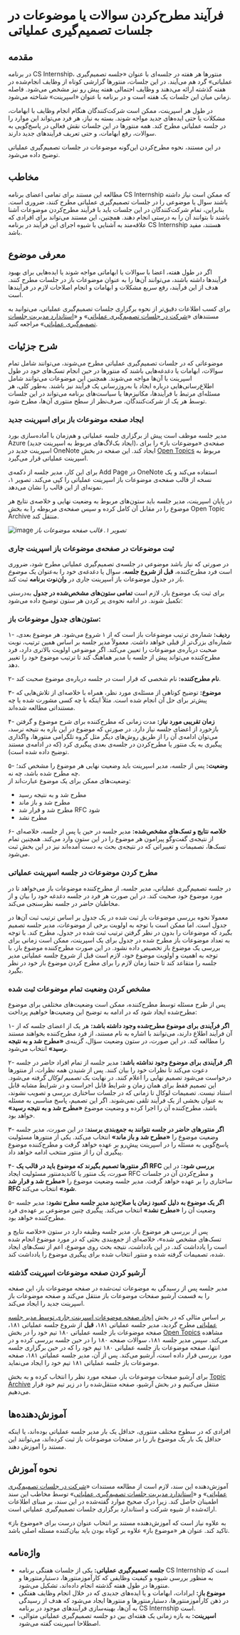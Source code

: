# فرآیند مطرح‌کردن سوالات یا موضوعات در جلسات تصمیم‌گیری عملیاتی

## مقدمه

در برنامه CS Internship، منتورها هر هفته در جلسه‌ای با عنوان «جلسه تصمیم‌گیری عملیاتی» گرد هم می‌آیند. در این جلسات، منتورها گزارشی کوتاه از وظایف انجام‌شده در هفته گذشته ارائه می‌دهند و وظایف احتمالی هفته پیش رو نیز مشخص می‌شود. فاصله زمانی میان این جلسات یک هفته است و در برنامه با عنوان «اسپرینت» شناخته می‌شود.

در طول هر اسپرینت، ممکن است شرکت‌کنندگان هنگام انجام وظایف با ابهامات، مشکلات یا حتی ایده‌های جدید مواجه شوند. بسته به نیاز، هر فرد می‌تواند این موارد را در جلسه عملیاتی مطرح کند. همه منتورها در این جلسات نقش فعالی در پاسخ‌گویی به سوالات، رفع ابهامات، و حتی تعریف فرآیندهای جدید دارند.

در این مستند، نحوه مطرح‌کردن این‌گونه موضوعات در جلسات تصمیم‌گیری عملیاتی توضیح داده می‌شود.

## مخاطب

مطالعه این مستند برای تمامی اعضای برنامه CS Internship که ممکن است نیاز داشته باشند سوال یا موضوعی را در جلسات تصمیم‌گیری عملیاتی مطرح کنند، ضروری است. بنابراین، تمام شرکت‌کنندگان در این جلسات باید با فرآیند مطرح‌کردن موضوعات آشنا باشند تا بتوانند آن را به درستی انجام دهند. همچنین، این مستند می‌تواند برای افرادی که علاقه‌مند به آشنایی با شیوه اجرای این فرآیند در برنامه CS Internship هستند، مفید باشد.

## معرفی موضوع

اگر در طول هفته، اعضا با سوالات یا ابهاماتی مواجه شوند یا ایده‌هایی برای بهبود فرآیندها داشته باشند، می‌توانند آن‌ها را به عنوان موضوعات باز در جلسات مطرح کنند. هدف از این فرآیند، رفع سریع مشکلات و ابهامات و انجام اصلاحات لازم در فرآیندها است.

برای کسب اطلاعات دقیق‌تر از نحوه برگزاری جلسات تصمیم‌گیری عملیاتی، می‌توانید به مستندهای «[شرکت در جلسات تصمیم‌گیری عملیاتی](https://github.com/cs-internship/cs-internship-spec/blob/master/processes/documents/Attend%20Operational%20Meetings%20--fa.md)» و «[استاندارد مدیریت جلسات تصمیم‌گیری عملیاتی](https://github.com/cs-internship/cs-internship-spec/blob/master/processes/documents/Managing%20Operation%20Decision%20Making%20Meeting%20--fa.md)» مراجعه کنید.

## شرح جزئیات

موضوعاتی که در جلسات تصمیم‌گیری عملیاتی مطرح می‌شوند، می‌توانند شامل تمام سوالات، ابهامات یا دغدغه‌هایی باشند که منتورها در حین انجام تسک‌های خود در طول اسپرینت با آن‌ها مواجه می‌شوند. همچنین این موضوعات می‌توانند شامل اطلاع‌رسانی‌هایی درباره ایجاد یا به‌روزرسانی یک فرآیند نیز باشند. به‌طور کلی، هر مسئله‌ای مرتبط با فرآیندها، مکانیزم‌ها یا سیاست‌های برنامه می‌تواند در این جلسات توسط هر یک از شرکت‌کنندگان، صرف‌نظر از سطح منتوری آن‌ها، مطرح شود.

### ایجاد صفحه موضوعات باز برای اسپرینت جدید

مدیر جلسه موظف است پیش از برگزاری جلسه عملیاتی و هم‌زمان با آماده‌سازی بورد Azure (ایجاد بک‌لاگ‌های مربوط به اسپرینت جدید)، صفحه‌ی «موضوعات باز» را برای اسپرینت جدید در OneNote ایجاد کند. این صفحه در بخش [Open Topics](https://onedrive.live.com/view.aspx?resid=A9B215A332F3E600%21392628&id=documents&wd=target%28Team%20Operations%2FMeetings%2FOpen%20Topics.one%7C3E383320-7159-45AB-8B7C-37B212E2410D%2F%29) مربوط به اسپرینت عملیاتی قرار می‌گیرد.

برای این کار، مدیر جلسه از دکمه‌ی Add Page در OneNote استفاده می‌کند و یک نسخه از قالب صفحه‌ی موضوعات باز اسپرینت عملیاتی را کپی می‌کند. تصویر ۱، نمونه‌ای از این قالب را نشان می‌دهد.

در پایان اسپرینت، مدیر جلسه باید ستون‌های مربوط به وضعیت نهایی و خلاصه‌ی نتایج هر موضوع را در مقابل آن کامل کرده و سپس صفحه‌ی مربوطه را به بخش Open Topic Archive منتقل کند.

![image](https://github.com/user-attachments/assets/0ff8d307-01fa-4b29-aba6-db04afa61306)
*تصویر ۱. قالب صفحه موضوعات باز*

### ثبت موضوعات در صفحه‌ی موضوعات باز اسپرینت جاری

در صورتی که نیاز باشد موضوعی در جلسه‌ی تصمیم‌گیری عملیاتی مطرح شود، ضروری است فرد مطرح‌کننده، **قبل از شروع جلسه**، سوال یا دغدغه‌ی خود را به‌عنوان یک *موضوع باز* در جدول موضوعات باز اسپرینت جاری در **وان‌نوت برنامه** ثبت کند.

برای ثبت یک موضوع باز، لازم است **تمامی ستون‌های مشخص‌شده در جدول** به‌درستی تکمیل شوند. در ادامه نحوه‌ی پر کردن هر ستون توضیح داده می‌شود:

### ستون‌های جدول موضوعات باز:

۱- **ردیف:** شماره‌ی ترتیب موضوعات باز است که از ۱ شروع می‌شود. هر موضوع بعدی، شماره‌ای بزرگ‌تر از قبلی خواهد داشت. معمولاً مدیر جلسه بر اساس همین ترتیب، نوبت صحبت درباره‌ی موضوعات را تعیین می‌کند. اگر موضوعی اولویت بالاتری دارد، فرد مطرح‌کننده می‌تواند پیش از جلسه با مدیر هماهنگ کند تا ترتیب موضوع خود را تغییر دهد.

۲- **نام مطرح‌کننده:** نام شخصی که قرار است در جلسه درباره‌ی موضوع صحبت کند.

۳- **موضوع:** توضیح کوتاهی از مسئله‌ی مورد نظر، همراه با خلاصه‌ای از تلاش‌هایی که پیش‌تر برای حل آن انجام شده است. مثلاً اینکه با چه کسی مشورت شده یا چه مستنداتی مطالعه شده‌اند.

۴- **زمان تقریبی مورد نیاز:**  مدت زمانی که مطرح‌کننده برای شرح موضوع و گرفتن بازخورد از اعضای جلسه نیاز دارد. در صورتی که موضوع در این بازه به نتیجه نرسد، می‌توان ادامه‌ی آن را از طریق روش‌های دیگر مثل گروه تلگرامی منتورها، واگذاری پیگیری به یک منتور یا مطرح‌کردن در جلسه‌ی بعدی پیگیری کرد (که در ادامه‌ی مستند توضیح داده شده است).

۵- **وضعیت:** پس از جلسه، مدیر اسپرینت باید وضعیت نهایی هر موضوع را مشخص کند؛ چه مطرح شده باشد، چه نه.  
   وضعیت‌های ممکن برای یک موضوع عبارت‌اند از:
   - مطرح شد و به نتیجه رسید  
   - مطرح شد و باز ماند  
   - مطرح شد و قرار شد RFC شود  
   - مطرح نشد

۶- **خلاصه نتایج و تسک‌های مشخص‌شده:** مدیر جلسه در حین یا پس از جلسه، خلاصه‌ای از نتیجه‌ی گفت‌وگو پیرامون هر موضوع را در این ستون وارد می‌کند. همچنین تمام تسک‌ها، تصمیمات و تغییراتی که در نتیجه‌ی بحث به دست آمده‌اند نیز در این بخش ثبت می‌شود.


### مطرح کردن موضوعات در جلسه اسپرینت عملیاتی

در جلسه تصمیم‌گیری عملیاتی، مدیر جلسه، از مطرح‌کننده موضوعات باز می‌خواهد تا در مورد موضوع خود صحبت کند. در این صورت هر فرد در جلسه دغدغه خود را بیان و از مخاطبان حاضر در جلسه نظرسنجی می‌کند.

معمولا نحوه بررسی موضوعات باز ثبت شده در یک جدول بر اساس ترتیب ثبت آن‌ها در جدول است. اما ممکن است با توجه به اولویت برخی از موضوعات، مدیر جلسه تصمیم بگیرد که موضوعات را بدون در نظر گرفتن ترتیب ثبت شده در جدول، مطرح کند. با توجه به تعداد موضوعات باز مطرح شده در جدول برای یک اسپرینت، ممکن است زمانی برای بررسی یک موضوع باز تخصیص داده نشود. در این صورت مطرح‌کننده موضوع باز، با توجه به اهمیت و اولویت موضوع خود، لازم است قبل از شروع جلسه عملیاتی مدیر جلسه را متقاعد کند تا حتما زمان لازم را برای مطرح کردن موضوع باز خود در نظر بگیرد.

### مشخص کردن وضعیت تمام موضوعات ثبت شده

پس از طرح مسئله توسط مطرح‌کننده، ممکن است وضعیت‌های مختلفی برای موضوع مطرح‌شده ایجاد شود که در ادامه به توضیح این وضعیت‌ها خواهیم پرداخت:

۱- **اگر فرآیندی برای موضوع مطرح‌شده وجود داشته باشد:** هر یک از اعضای جلسه که از آن فرآیند اطلاع دارند، می‌توانند با اشاره به نام مستند، از فرد مطرح‌کننده بخواهند مستند را مطالعه کند. در این صورت، در ستون وضعیت سؤال، گزینه‌ی **«مطرح شد و به نتیجه رسید»** انتخاب می‌شود.
  
۲- **اگر فرآیندی برای موضوع وجود نداشته باشد:** مدیر جلسه از تمام افراد حاضر در جلسه دعوت می‌کند تا نظرات خود را بیان کنند. پس از شنیدن همه نظرات، از منتورها درخواست می‌شود تصمیم نهایی را اعلام کنند. در نهایت یک *تصمیم لوکال* گرفته می‌شود. این تصمیم فقط برای همان زمان و شرایط قابل اجراست و در شرایط مشابه قابل استناد نیست. تصمیمات لوکال تا زمانی که در جلسات ساختاری بررسی و تصویب نشوند، به عنوان بخشی از یک فرآیند تلقی نمی‌شوند. اگر این تصمیم، پاسخ مناسبی به مسئله باشد، مطرح‌کننده آن را اجرا کرده و وضعیت موضوع **«مطرح شد و به نتیجه رسید»** خواهد بود.

۳- **اگر منتورهای حاضر در جلسه نتوانند به جمع‌بندی برسند:** در این صورت، مدیر جلسه وضعیت موضوع را **«مطرح شد و باز ماند»** انتخاب می‌کند. یکی از منتورها مسئولیت پاسخ‌گویی به مسئله را در اسپرینت پیشِ‌رو بر عهده خواهد گرفت و مطرح‌کننده موضوع پیگیری آن را از منتور منتخب ادامه خواهد داد.

۴- **اگر منتورها تصمیم بگیرند که موضوع باید در قالب یک RFC بررسی شود:** در این صورت، یک منتور یا کاندیدمنتور مسئولیت ایجاد RFC و مطرح‌کردن آن در جلسات ساختاری را بر عهده خواهد گرفت. مدیر جلسه وضعیت موضوع را **«مطرح شد و قرار شد RFC شود»** انتخاب می‌کند.

۵- **اگر یک موضوع به دلیل کمبود زمان یا صلاح‌دید مدیر جلسه مطرح نشود:** مدیر جلسه وضعیت آن را **«مطرح نشد»** انتخاب می‌کند. پیگیری چنین موضوعی بر عهده‌ی فرد مطرح‌کننده خواهد بود.

پس از بررسی هر موضوع باز، مدیر جلسه وظیفه دارد در ستون «خلاصه نتایج و تسک‌های مشخص شده»، خلاصه‌ای از جمع‌بندی بحثی که در مورد موضوع انجام شده است را یادداشت کند. در این یادداشت، نتیجه بحث روی موضوع، اعم از تسک‌های ایجاد شده، تصمیمات گرفته شده و منتور انتخاب شده برای پیگیری موضوع را یادداشت کند.

### آرشیو کردن صفحه موضوعات اسپرینت گذشته

مدیر جلسه پس از رسیدگی به موضوعات ثبت‌شده در صفحه موضوعات باز، این صفحه را به قسمت آرشیو صفحات موضوعات باز منتقل می‌کند و صفحه موضوعات باز اسپرینت جدید را ایجاد می‌کند.

بر اساس مثالی که در بخش [ایجاد صفحه موضوعات اسپرینت جاری توسط مدیر جلسه عملیاتی](#ایجاد-صفحه-موضوعات-باز-برای-اسپرینت-جدید) مطرح گردید، مدیر جلسه عملیاتی ۱۸۱، **قبل** از شروع جلسه عملیاتی ۱۸۱، صفحه موضوعات باز جلسه عملیاتی ۱۸۰ تیم خود را در بخش [Open Topics](https://onedrive.live.com/view.aspx?resid=A9B215A332F3E600%21392628&id=documents&wd=target%28Team%20Operations%2FMeetings%2FOpen%20Topics.one%7C3E383320-7159-45AB-8B7C-37B212E2410D%2F%29) مشاهده می‌کند. سپس مدیر جلسه ۱۸۱، سوالات صفحه ۱۸۰ را در حین جلسه بررسی کرده و در انتها، صفحه موضوعات باز جلسه عملیاتی ۱۸۰ تیم خود را که در حین برگزاری جلسه مورد بررسی قرار داده است، آرشیو می‌کند. پس از آن، مدیر جلسه عملیاتی ۱۸۱، صفحه موضوعات باز جلسه عملیاتی ۱۸۱ تیم خود را ایجاد می‌نماید.

برای آرشیو صفحات موضوعات باز، صفحه مورد نظر را انتخاب کرده و به بخش [Topic Archive](https://onedrive.live.com/view.aspx?resid=A9B215A332F3E600%21392628&id=documents&wd=target%28Team%20Operations%2FMeetings%2FTopic%20Archive.one%7CCCE5329B-FA07-4FB8-8096-06C3A730397D%2F%29) منتقل می‌کنیم و در بخش آرشیو، صفحه منتقل‌شده را در زیر تیم خود قرار می‌دهیم.

## آموزش‌دهنده‌ها

افرادی که در سطوح مختلف منتوری، حداقل یک بار مدیر جلسه عملیاتی بوده‌اند، یا اینکه حداقل یک بار یک موضوع باز را در صفحات موضوعات باز ثبت کرده‌اند، می‌توانند این مستند را آموزش دهند.

## نحوه آموزش

آموزش‌دهنده این سند، لازم است از مطالعه مستندات «[شرکت در جلسات تصمیم‌گیری عملیاتی](https://github.com/cs-internship/cs-internship-spec/blob/master/processes/documents/Attend%20Operational%20Meetings%20--fa.md)» و «[استاندارد مدیریت جلسات تصمیم‌گیری عملیاتی](https://github.com/cs-internship/cs-internship-spec/blob/master/processes/documents/Managing%20Operation%20Decision%20Making%20Meeting%20--fa.md)» توسط مخاطب این سند اطمینان حاصل کند. زیرا درک صحیح موارد گفته‌شده در این سند، بر مبنای اطلاعات ارائه‌شده از شیوه شرکت و استاندارد برگزاری جلسات تصمیم‌گیری عملیاتی است.

به علاوه نیاز است که آموزش‌دهنده مستند بر انتخاب عنوان درست برای «موضوع باز» تاکید کند. عنوان هر «موضوع باز» علاوه بر کوتاه بودن باید بیان‌کننده مسئله اصلی باشد.

## واژه‌نامه

- **جلسه تصمیم‌گیری عملیاتی:** یکی از جلسات هفتگی برنامه CS Internship است که به منظور بررسی شیوه و کیفیت وظایفی که کارآموزمنتورها، دستیارمنتورها و منتورها در طول هفته گذشته انجام داده‌اند، تشکیل می‌شود.
- **موضوع باز:** ایرادات، ابهامات و یا ایده‌های جدیدی که در خلال انجام وظایف هفتگی در ذهن کارآموزمنتورها، دستیارمنتورها و منتورها ایجاد می‌شود که هدف از رسیدگی به آن‌ها، بهینه‌سازی فرآیندهای موجود در برنامه CS Internship است.
- **اسپرینت:** به بازه زمانی یک هفته‌ای بین دو جلسه تصمیم‌گیری عملیاتی متوالی، اصطلاحا اسپرینت گفته می‌شود.

